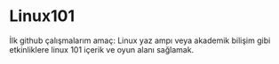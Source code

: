 # Linux101

İlk github çalışmalarım
amaç: Linux yaz ampı veya akademik bilişim gibi etkinliklere linux 101 içerik ve oyun alanı sağlamak.


